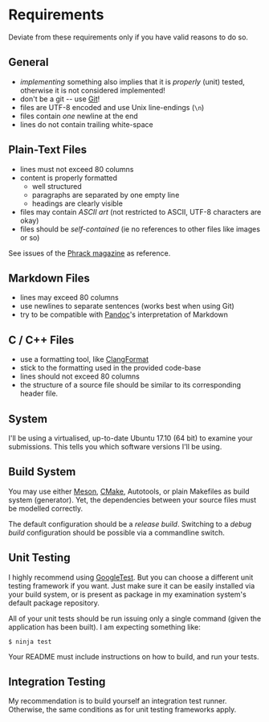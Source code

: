 # Requirements

Deviate from these requirements only if you have valid reasons to do so.

## General

- *implementing* something also implies that it is *properly* (unit) tested, otherwise it is not considered implemented!
- don't be a git -- use [Git](https://git-scm.com/)!
- files are UTF-8 encoded and use Unix line-endings (`\n`)
- files contain *one* newline at the end
- lines do not contain trailing white-space

## Plain-Text Files

- lines must not exceed 80 columns
- content is properly formatted
    - well structured
    - paragraphs are separated by one empty line
    - headings are clearly visible
- files may contain *ASCII art* (not restricted to ASCII, UTF-8 characters are okay)
- files should be *self-contained* (ie no references to other files like images or so)

See issues of the [Phrack magazine](http://www.phrack.org/) as reference.

## Markdown Files

- lines may exceed 80 columns
- use newlines to separate sentences (works best when using Git)
- try to be compatible with [Pandoc](https://pandoc.org/)'s interpretation of Markdown

## C / C++ Files

- use a formatting tool, like [ClangFormat](https://clang.llvm.org/docs/ClangFormat.html)
- stick to the formatting used in the provided code-base
- lines should not exceed 80 columns
- the structure of a source file should be similar to its corresponding header file.

## System

I'll be using a virtualised, up-to-date Ubuntu 17.10 (64 bit) to examine your submissions.
This tells you which software versions I'll be using.

## Build System

You may use either [Meson], [CMake], Autotools, or plain Makefiles as build system (generator).
Yet, the dependencies between your source files must be modelled correctly.

[Meson]: <http://mesonbuild.com/>
[CMake]: <https://cmake.org/>

The default configuration should be a *release build*.
Switching to a *debug build* configuration should be possible via a commandline switch.

## Unit Testing

I highly recommend using [GoogleTest](https://github.com/google/googletest).
But you can choose a different unit testing framework if you want.
Just make sure it can be easily installed via your build system, or is present as package in my examination system's default package repository.

All of your unit tests should be run issuing only a single command (given the application has been built).
I am expecting something like:

    $ ninja test

Your README must include instructions on how to build, and run your tests.

## Integration Testing

My recommendation is to build yourself an integration test runner.
Otherwise, the same conditions as for unit testing frameworks apply.
